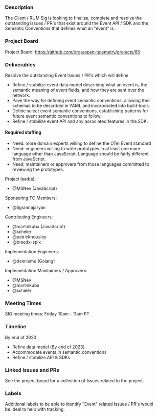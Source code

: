 ### Description

The Client / RUM Sig is looking to finalize, complete and resolve the outstanding issues / PR's that exist around the Event API / SDK and the Semantic Conventions that defines what an "event" is.

### Project Board

Project Board: https://github.com/orgs/open-telemetry/projects/65

### Deliverables

Resolve the outstanding Event Issues / PR's which will define

* Refine / stabilize event data model describing what an event is, the semantic meaning of event fields, and how they are sent over the network.
* Pave the way for defining event semantic conventions, allowing their schemas to be described in YAML and incorporated into build-tools.
* Define select event semantic conventions, establishing patterns for future event semantic conventions to follow.
* Refine / stabilize event API and any associated features in the SDK.

#### Required staffing

* Need: more domain experts willing to define the OTel Event standard
* Need: engineers willing to write prototypes in at least one more language other than JavaScript. Language should be fairly different from JavaScript.
* Need: maintainers or approvers from those languages committed to reviewing the prototypes.

Project lead(s):

* @MSNev (JavaScript)

Sponsoring TC Members:

* @tigrannajaryan

Contributing Engineers:

* @martinkuba (JavaScript)
* @scheler
* @patrickhousley
* @breedx-splk

Implementation Engineers:
* @dennisme (Golang)

Implementation Maintainers / Approvers:

* @MSNev
* @martinkuba
* @scheler

### Meeting Times

SIG meeting times: Friday 10am - 11am PT

### Timeline

By end of 2023

* Refine data model (By end of 2023)
* Accommodate events in semantic conventions
* Refine / stabilize API & SDKs

### Linked Issues and PRs

See the project board for a collection of Issues related to the project.

### Labels

Additional labels to be able to identify "Event" related Issues / PR's would be ideal to help with tracking.
